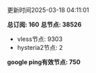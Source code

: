 更新时间2025-03-18 04:11:01

**总订阅: 160**
**总节点: 38526**
- vless节点: 9303
- hysteria2节点: 2

**google ping有效节点: 750**
